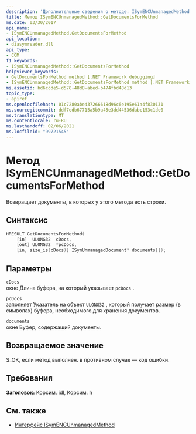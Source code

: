 ```yaml
---
description: 'Дополнительные сведения о методе: ISymENCUnmanagedMethod:: Жетдокументсформесод'
title: Метод ISymENCUnmanagedMethod::GetDocumentsForMethod
ms.date: 03/30/2017
api_name:
- ISymENCUnmanagedMethod.GetDocumentsForMethod
api_location:
- diasymreader.dll
api_type:
- COM
f1_keywords:
- ISymENCUnmanagedMethod::GetDocumentsForMethod
helpviewer_keywords:
- GetDocumentsForMethod method [.NET Framework debugging]
- ISymENCUnmanagedMethod::GetDocumentsForMethod method [.NET Framework debugging]
ms.assetid: bd6ccde5-d578-48d8-abed-b474fbd48d13
topic_type:
- apiref
ms.openlocfilehash: 01c7280abe437266618d96c6e195e61a4f830131
ms.sourcegitcommit: ddf7edb67715a5b9a45e3dd44536dabc153c1de0
ms.translationtype: MT
ms.contentlocale: ru-RU
ms.lasthandoff: 02/06/2021
ms.locfileid: "99721545"
---
```

# <a name="isymencunmanagedmethodgetdocumentsformethod-method"></a>Метод ISymENCUnmanagedMethod::GetDocumentsForMethod

Возвращает документы, в которых у этого метода есть строки.  
  
## <a name="syntax"></a>Синтаксис  
  
```cpp  
HRESULT GetDocumentsForMethod(  
    [in]  ULONG32  cDocs,  
    [out] ULONG32  *pcDocs,
    [in, size_is(cDocs)] ISymUnmanagedDocument* documents[]);  
```  
  
## <a name="parameters"></a>Параметры  

 `cDocs`  
 окне Длина буфера, на который указывает `pcDocs` .  
  
 `pcDocs`  
 заполняет Указатель на объект `ULONG32` , который получает размер (в символах) буфера, необходимого для хранения документов.  
  
 `documents`  
 окне Буфер, содержащий документы.  
  
## <a name="return-value"></a>Возвращаемое значение  

 S_OK, если метод выполнен. в противном случае — код ошибки.  
  
## <a name="requirements"></a>Требования  

 **Заголовок:** Корсим. idl, Корсим. h  
  
## <a name="see-also"></a>См. также

- [Интерфейс ISymENCUnmanagedMethod](isymencunmanagedmethod-interface.md)
